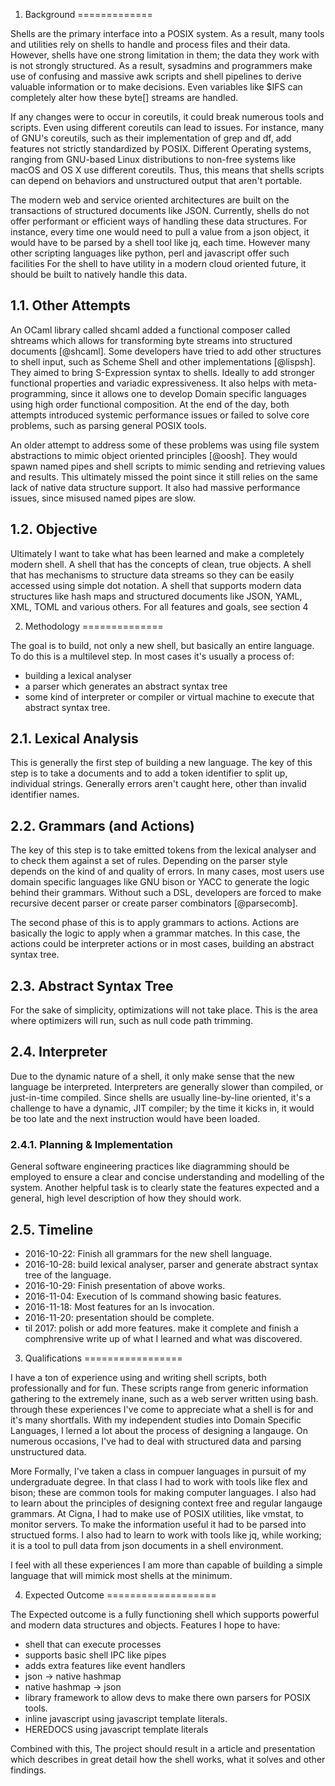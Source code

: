 1. Background
=============

Shells are the primary interface into a POSIX system.
As a result, many tools and utilities rely on shells to handle and process files and their data.
However, shells have one strong limitation in them;
the data they work with is not strongly structured.
As a result, sysadmins and programmers make use of confusing and massive awk scripts and shell pipelines to derive valuable information or to make decisions.
Even variables like \$IFS can completely alter how these byte[] streams are handled.

If any changes were to occur in coreutils, it could break numerous tools and scripts.
Even using different coreutils can lead to issues.
For instance, many of GNU's coreutils, such as their implementation of grep and df, add features not strictly standardized by POSIX.
Different Operating systems, ranging from GNU-based Linux distributions to non-free systems like macOS and OS X use different coreutils.
Thus, this means that shells scripts can depend on behaviors and unstructured output that aren't portable.

The modern web and service oriented architectures are built on the transactions of structured documents like JSON.
Currently, shells do not offer performant or efficient ways of handling these data structures.
For instance, every time one would need to pull a value from a json object, it would have to be parsed by a shell tool like jq, each time.
However many other scripting languages like python, perl and javascript offer such facilities
For the shell to have utility in a modern cloud oriented future, it should be built to natively handle this data.

1.1. Other Attempts
-------------------

An OCaml library called shcaml added a functional composer called shtreams which allows for transforming byte streams into structured documents [@shcaml].
Some developers have tried to add other structures to shell input, such as Scheme Shell and other implementations [@lispsh].
They aimed to bring S-Expression syntax to shells. Ideally to add stronger functional properties and variadic expressiveness.
It also helps with meta-programming, since it allows one to develop Domain specific languages using high order functional composition.
At the end of the day, both attempts introduced systemic performance issues or failed to solve core problems, such as parsing general POSIX tools.

An older attempt to address some of these problems was using file system abstractions to mimic object oriented principles [@oosh].
They would spawn named pipes and shell scripts to mimic sending and retrieving values and results.
This ultimately missed the point since it still relies on the same lack of native data structure support.
It also had massive performance issues, since misused named pipes are slow.


1.2. Objective
--------------

Ultimately I want to take what has been learned and make a completely modern shell.
A shell that has the concepts of clean, true objects.
A shell that has mechanisms to structure data streams so they can be easily accessed using simple dot notation.
A shell that supports modern data structures like hash maps and structured documents like JSON, YAML, XML, TOML and various others.
For all features and goals, see section 4

2. Methodology
==============

The goal is to build, not only a new shell, but basically an entire language.
To do this is a multilevel step.
In most cases it's usually a process of:

  * building a lexical analyser
  * a parser which generates an abstract syntax tree
  * some kind of interpreter or compiler or virtual machine to execute that abstract syntax tree.

2.1. Lexical Analysis
---------------------

This is generally the first step of building a new language.
The key of this step is to take a documents  and to add a token identifier to split up, individual strings.
Generally errors aren't caught here, other than invalid identifier names.

2.2. Grammars (and Actions)
---------------------------

The key of this step is to take emitted tokens from the lexical analyser and to check them against a set of rules.
Depending on the parser style depends on the kind of and quality of errors.
In many cases, most users use domain specific languages like GNU bison or YACC to generate the logic behind their grammars.
Without such a DSL, developers are forced to make recursive decent parser or create parser combinators [@parsecomb].

The second phase of this is to apply grammars to actions. 
Actions are basically the logic to apply when a grammar matches.
In this case, the actions could be interpreter actions or in most cases, building an abstract syntax tree.

2.3. Abstract Syntax Tree
-------------------------

For the sake of simplicity, optimizations will not take place.
This is the area where optimizers will run, such as null code path trimming.

2.4. Interpreter
----------------

Due to the dynamic nature of a shell, it only make sense that the new language be interpreted.
Interpreters are generally slower than compiled, or just-in-time compiled.
Since shells are usually line-by-line oriented, it's a challenge to have a dynamic, JIT compiler; by the time it kicks in, it would be too late and the next instruction would have been loaded.

### 2.4.1. Planning & Implementation

General software engineering practices like diagramming should be employed to ensure a clear and concise understanding and modelling of the system.
Another helpful task is to clearly state the features expected and a general, high level description of how they should work.

2.5. Timeline
-------------

  * 2016-10-22: Finish all grammars for the new shell language.
  * 2016-10-28: build lexical analyser, parser and generate abstract syntax tree of the language.
  * 2016-10-29: Finish presentation of above works.
  * 2016-11-04: Execution of ls command showing basic features.
  * 2016-11-18: Most features for an ls invocation.
  * 2016-11-20: presentation should be complete.
  * til 2017: polish or add more features. make it complete and finish a comphrensive write up of what I learned and what was discovered.

3. Qualifications
=================

I have a ton of experience using and writing shell scripts, both professionally and for fun.
These scripts range from generic information gathering to the extremely inane, such as a web server written using bash.
through these experiences I've come to appreciate what a shell is for and it's many shortfalls.
With my independent studies into Domain Specific Languages, I lerned a lot about the process of designing a langauge.
On numerous occasions, I've had to deal with structured data and parsing unstructured data.

More Formally, I've taken a class in compuer languages in pursuit of my undergraduate degree.
In that class I had to work with tools like flex and bison; these are common tools for making computer languages.
I also had to learn about the principles of designing context free and regular langauge grammars.
At Cigna, I had to make use of POSIX utilities, like vmstat, to monitor servers.
To make the information useful it had to be parsed into structued forms.
I also had to learn to work with tools like jq, while working; it is a tool to pull data from json documents in a shell environment.

I feel with all these experiences I am more than capable of building a simple language that will mimick most shells at the minimum.

4. Expected Outcome
===================

The Expected outcome is a fully functioning shell which supports powerful and modern data structures and objects.
Features I hope to have:

  * shell that can execute processes
  * supports basic shell IPC like pipes
  * adds extra features like event handlers
  * json -> native hashmap
  * native hashmap -> json
  * library framework to allow devs to make there own parsers for POSIX tools.
  * inline javascript using javascript template literals.
  * HEREDOCS using javascript template literals

Combined with this, The project should result in a article and presentation which describes in great detail how the shell works, what it solves and other findings.
